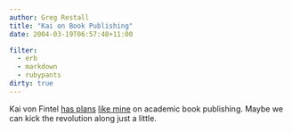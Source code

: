 ```yaml
---
author: Greg Restall
title: "Kai on Book Publishing"
date: 2004-03-19T06:57:48+11:00

filter:
  - erb
  - markdown
  - rubypants
dirty: true
---
```


Kai von Fintel <a title="semantics etc.: Book Project(s)" href="http://semantics-online.org/blog/2004/03/book_projects">has plans</a> <a href="http://consequently.org/news/2004/03/18/publishing_a_book/#commentbox">like mine</a> on academic book publishing.  Maybe we can kick the revolution along just a little.
